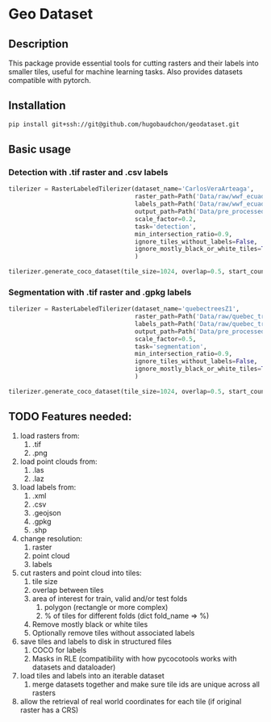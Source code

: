 # Geo Dataset

## Description

This package provide essential tools for cutting rasters and their labels into smaller tiles, useful for machine learning tasks. Also provides datasets compatible with pytorch.

## Installation

```bash
pip install git+ssh://git@github.com/hugobaudchon/geodataset.git
```

## Basic usage

### Detection with .tif raster and .csv labels
```python
tilerizer = RasterLabeledTilerizer(dataset_name='CarlosVeraArteaga',
                                   raster_path=Path('Data/raw/wwf_ecuador/RGB Orthomosaics/Carlos Vera Arteaga RGB.tif'),
                                   labels_path=Path('Data/raw/wwf_ecuador/annotations/cleaned/clean_annotations.csv'),
                                   output_path=Path('Data/pre_processed/test/carlos_vera_arteaga'),
                                   scale_factor=0.2,
                                   task='detection',
                                   min_intersection_ratio=0.9,               # optional
                                   ignore_tiles_without_labels=False,        # optional
                                   ignore_mostly_black_or_white_tiles=True   # optional
                                   )
                                   
tilerizer.generate_coco_dataset(tile_size=1024, overlap=0.5, start_counter_tile=0)
```

### Segmentation with .tif raster and .gpkg labels
```python
tilerizer = RasterLabeledTilerizer(dataset_name='quebectreesZ1',
                                   raster_path=Path('Data/raw/quebec_trees_dataset_2021-09-02/2021-09-02/zone1/2021-09-02-sbl-z1-rgb-cog.tif'),
                                   labels_path=Path('Data/raw/quebec_trees_dataset_2021-09-02/Z1_polygons.gpkg'),
                                   output_path=Path('Data/pre_processed/test/Z1_quebec_trees'),
                                   scale_factor=0.5,
                                   task='segmentation',
                                   min_intersection_ratio=0.9,               # optional
                                   ignore_tiles_without_labels=False,        # optional
                                   ignore_mostly_black_or_white_tiles=True   # optional
                                   )
                                   
tilerizer.generate_coco_dataset(tile_size=1024, overlap=0.5, start_counter_tile=0)
```




## TODO Features needed:

1) load rasters from:
   1) .tif
   2) .png
2) load point clouds from:
   1) .las
   2) .laz
2) load labels from:
   1) .xml
   2) .csv
   3) .geojson
   4) .gpkg
   5) .shp
3) change resolution:
   1) raster
   2) point cloud
   3) labels
4) cut rasters and point cloud into tiles:
   1) tile size
   2) overlap between tiles
   3) area of interest for train, valid and/or test folds
      1) polygon (rectangle or more complex)
      2) % of tiles for different folds (dict fold_name => %)
   4) Remove mostly black or white tiles
   5) Optionally remove tiles without associated labels
5) save tiles and labels to disk in structured files
   1) COCO for labels
   2) Masks in RLE (compatibility with how pycocotools works with datasets and dataloader)
6) load tiles and labels into an iterable dataset
   1) merge datasets together and make sure tile ids are unique across all rasters
7) allow the retrieval of real world coordinates for each tile (if original raster has a CRS)
